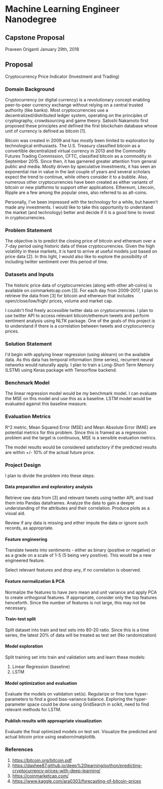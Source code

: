 # Machine Learning Engineer Nanodegree
## Capstone Proposal
Praveen Origanti
January 29th, 2018

## Proposal
Cryptocurrency Price Indicator (Investment and Trading)

### Domain Background
Cryptocurrency (or digital currency) is a revolutionary concept enabling peer-to-peer currency exchange without relying on a central trusted authority (like banks). Most cryptocurrencies use a decentralized/distributed ledger system, operating on the principles of cryptography, crowdsourcing and game theory. Satoshi Nakamoto first proposed these principles and defined the first blockchain database whose unit of currency is defined as bitcoin [1]. 

Bitcoin was created in 2009 and has mostly been limited to exploration by technological enthusiasts. The U.S. Treasury classified bitcoin as a convertible decentralized virtual currency in 2013 and the Commodity Futures Trading Commission, CFTC, classified bitcoin as a commodity in September 2015. Since then, it has garnered greater attention from general public and media. Mostly driven by speculative investments, it has seen an exponential rise in value in the last couple of years and several scholars expect the trend to continue, while others consider it to a bubble. Also, numerous other cryptocurrencies have been created as either variants of bitcoin or new platforms to support other applications. Ethereum, Litecoin, Ripple are a few among the popular ones, also referred to as alt-coins.

Personally, I've been impressed with the technology for a while, but haven't made any investments. I would like to take this opportunity to understand the market (and technology) better and decide if it is a good time to invest in cryptocurrencies.

### Problem Statement

The objective is to predict the closing price of bitcoin and ethereum over a 7-day period using historic data of these cryptocurrencies. Given the high volatility in these markets, it is hard to arrive at useful models just based on price data [2]. In this light, I would also like to explore the possibility of including twitter sentiment over this period of time.

### Datasets and Inputs

The historic price data of cryptocurrencies (along with other alt-coins) is available on coinmarketcap.com [3]. For each day from 2009-2017, I plan to retrieve the data from [3] for bitcoin and ethereum that includes open/close/low/high/ prices, volume and market cap.
 
I couldn't find freely accessible twitter data on cryptocurrencies. I plan to use twitter API to access relevant bitcoin/ethereum tweets and perform sentiment analysis using NLTK package. One of the goals of this project is to understand if there is a correlation between tweets and cryptocurrency prices.

### Solution Statement

I'd begin with applying linear regression (using sklearn) on the available data. As this data has temporal information (time series), recurrent neural networks would naturally apply. I plan to train a Long-Short Term Memory (LSTM) using Keras package with Tensorflow backend.

### Benchmark Model

The linear regression model would be my benchmark model. I can evaluate the MSE on this model and use this as a baseline. LSTM model would be evaluated against this baseline measure.


### Evaluation Metrics

R^2 metric, Mean Squared Error (MSE) and Mean Absolute Error (MAE) are potential metrics for this problem. Since this is framed as a regression problem and the target is continuous, MSE is a sensible evaluation metrics.

The model results would be considered satisfactory if the predicted results are within +/- 10% of the actual future price.

### Project Design

I plan to divide the problem into these steps:

#### Data preparation and exploratory analysis

Retrieve raw data from [3] and relevant tweets using twitter API, and load them into Pandas dataframes. Analyze the data to gain a deeper understanding of the attributes and their correlation. Produce plots as a visual aid.

Review if any data is missing and either impute the data or ignore such records, as appropriate.

#### Feature engineering

Translate tweets into sentiments - either as binary (positive or negative) or as a grade on a scale of 1-5 (5 being very positive). This would be a new engineered feature.

Select relevant features and drop any, if no correlation is observed.

#### Feature normalization & PCA

Normalize the features to have zero mean and unit variance and apply PCA to create orthogonal features. If appropriate, consider only the top features henceforth. Since the number of features is not large, this may not be necessary.

#### Train-test split
Split dataset into train and test sets into 80-20 ratio. Since this is a time series, the latest 20% of data will be treated as test set (No randomization)

#### Model exploration

Split training set into train and validation sets and learn these models:

1. Linear Regression (baseline)
2. LSTM

#### Model optimization and evaluation

Evaluate the models on validation set(s). Regularize or fine tune hyper-parameters to find a good bias-variance balance. Exploring the hyper-parameter space could be done using GridSearch in scikit, need to find relevant methods for LSTM.

#### Publish results with approapriate visualization

Evaluate the final optimized models on test set. Visualize the predicted and actual bitcoin price using seaborn/matplotlib.

### References

1. https://bitcoin.org/bitcoin.pdf
2. https://dashee87.github.io/deep%20learning/python/predicting-cryptocurrency-prices-with-deep-learning/
3. https://coinmarketcap.com/
4. https://www.kaggle.com/ara0303/forecasting-of-bitcoin-prices
